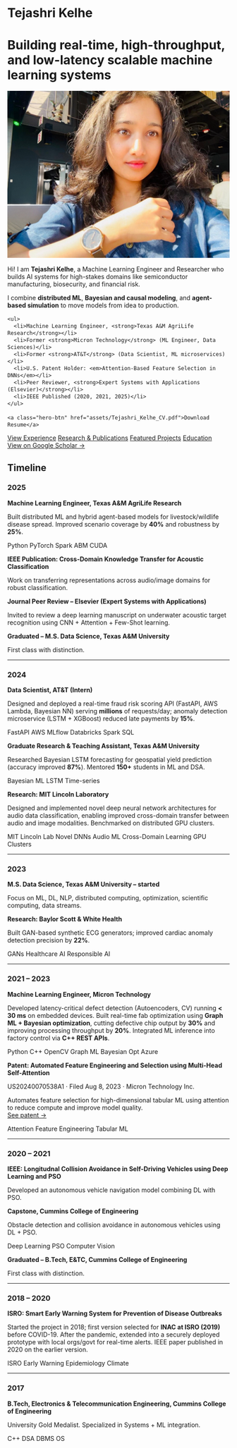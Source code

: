 # Tejashri Kelhe

# Building real-time, high-throughput, and low-latency scalable machine learning systems

<!-- Hero Section -->
<div class="hero-section">

  <!-- Left side: Profile Image -->
  <div class="hero-image">
    <img src="assets/images/profile img website.png" alt="TK" />
  </div>

  <!-- Right side: Intro Text -->
  <div class="hero-text">
    <p>Hi! I am <strong>Tejashri Kelhe</strong>, a Machine Learning Engineer and Researcher who builds AI systems for high-stakes domains like semiconductor manufacturing, biosecurity, and financial risk.</p>
    <p>I combine <strong>distributed ML</strong>, <strong>Bayesian and causal modeling</strong>, and <strong>agent-based simulation</strong> to move models from idea to production.</p>

    <ul>
      <li>Machine Learning Engineer, <strong>Texas A&M AgriLife Research</strong></li>
      <li>Former <strong>Micron Technology</strong> (ML Engineer, Data Sciences)</li>
      <li>Former <strong>AT&T</strong> (Data Scientist, ML microservices)</li>
      <li>U.S. Patent Holder: <em>Attention-Based Feature Selection in DNNs</em></li>
      <li>Peer Reviewer, <strong>Expert Systems with Applications (Elsevier)</strong></li>
      <li>IEEE Published (2020, 2021, 2025)</li>
    </ul>

    <a class="hero-btn" href="assets/Tejashri_Kelhe_CV.pdf">Download Resume</a>
  </div>

</div>

<!-- LEFT SIDE BUTTONS -->
<div class="tk-left-actions">
  <a class="tk-btn" href="experience/">View Experience</a>
  <a class="tk-btn" href="research/">Research & Publications</a>
  <a class="tk-btn" href="projects/">Featured Projects</a>
  <a class="tk-btn" href="education/">Education</a>
</div>

<a class="scholar-btn" href="https://scholar.google.com/citations?view_op=list_works&hl=en&authuser=4&hl=en&user=ztgqzgsAAAAJ&authuser=4" target="_blank">
  View on Google Scholar →
</a>



## Timeline

<div class="tk-timeline" markdown="1">

### 2025

**Machine Learning Engineer, Texas A&M AgriLife Research**  

Built distributed ML and hybrid agent-based models for livestock/wildlife disease spread. Improved scenario coverage by **40%** and robustness by **25%**.  

<span class="tag">Python</span> <span class="tag">PyTorch</span> <span class="tag">Spark</span> <span class="tag">ABM</span> <span class="tag">CUDA</span>


**IEEE Publication: Cross-Domain Knowledge Transfer for Acoustic Classification**  

Work on transferring representations across audio/image domains for robust classification.



**Journal Peer Review – Elsevier (Expert Systems with Applications)**  

Invited to review a deep learning manuscript on underwater acoustic target recognition using CNN + Attention + Few-Shot learning.



**Graduated – M.S. Data Science, Texas A&M University**  

First class with distinction.



---



### 2024

**Data Scientist, AT&T (Intern)**  

Designed and deployed a real-time fraud risk scoring API (FastAPI, AWS Lambda, Bayesian NN) serving **millions** of requests/day; anomaly detection microservice (LSTM + XGBoost) reduced late payments by **15%**.  

<span class="tag">FastAPI</span> <span class="tag">AWS</span> <span class="tag">MLflow</span> <span class="tag">Databricks</span> <span class="tag">Spark SQL</span>


**Graduate Research & Teaching Assistant, Texas A&M University**  

Researched Bayesian LSTM forecasting for geospatial yield prediction (accuracy improved **87%**). Mentored **150+** students in ML and DSA.  

<span class="tag">Bayesian ML</span> <span class="tag">LSTM</span> <span class="tag">Time-series</span>


**Research: MIT Lincoln Laboratory**  

Designed and implemented novel deep neural network architectures for audio data classification, enabling improved cross-domain transfer between audio and image modalities. Benchmarked on distributed GPU clusters.  

<span class="tag">MIT Lincoln Lab</span> <span class="tag">Novel DNNs</span> <span class="tag">Audio ML</span> <span class="tag">Cross-Domain Learning</span> <span class="tag">GPU Clusters</span>



---



### 2023

**M.S. Data Science, Texas A&M University – started**  

Focus on ML, DL, NLP, distributed computing, optimization, scientific computing, data streams.


**Research: Baylor Scott & White Health**  

Built GAN-based synthetic ECG generators; improved cardiac anomaly detection precision by **22%**.  

<span class="tag">GANs</span> <span class="tag">Healthcare AI</span> <span class="tag">Responsible AI</span>



---



### 2021 – 2023

**Machine Learning Engineer, Micron Technology**  

Developed latency-critical defect detection (Autoencoders, CV) running **< 30 ms** on embedded devices. Built real-time fab optimization using **Graph ML + Bayesian optimization**, cutting defective chip output by **30%** and improving processing throughput by **20%**. Integrated ML inference into factory control via **C++ REST APIs**.  

<span class="tag">Python</span> <span class="tag">C++</span> <span class="tag">OpenCV</span> <span class="tag">Graph ML</span> <span class="tag">Bayesian Opt</span> <span class="tag">Azure</span>


**Patent: Automated Feature Engineering and Selection using Multi-Head Self-Attention**  

US20240070538A1 · Filed Aug 8, 2023 · Micron Technology Inc.  

Automates feature selection for high-dimensional tabular ML using attention to reduce compute and improve model quality.  
[See patent →](patent.md)  

<span class="tag">Attention</span> <span class="tag">Feature Engineering</span> <span class="tag">Tabular ML</span>



---



### 2020 – 2021

**IEEE: Longitudnal Collision Avoidance in Self-Driving Vehicles using Deep Learning and PSO**  

Developed an autonomous vehicle navigation model combining DL with PSO.


**Capstone, Cummins College of Engineering**  

Obstacle detection and collision avoidance in autonomous vehicles using DL + PSO.  

<span class="tag">Deep Learning</span> <span class="tag">PSO</span> <span class="tag">Computer Vision</span>


**Graduated – B.Tech, E&TC, Cummins College of Engineering**  

First class with distinction.



---



### 2018 – 2020

**ISRO: Smart Early Warning System for Prevention of Disease Outbreaks**  

Started the project in 2018; first version selected for **INAC at ISRO (2019)** before COVID-19. After the pandemic, extended into a securely deployed prototype with local orgs/govt for real-time alerts. IEEE paper published in 2020 on the earlier version.  

<span class="tag">ISRO</span> <span class="tag">Early Warning</span> <span class="tag">Epidemiology</span> <span class="tag">Climate</span>



---



### 2017

**B.Tech, Electronics & Telecommunication Engineering, Cummins College of Engineering**  

University Gold Medalist. Specialized in Systems + ML integration.  

<span class="tag">C++</span> <span class="tag">DSA</span> <span class="tag">DBMS</span> <span class="tag">OS</span>

</div>

</div>
